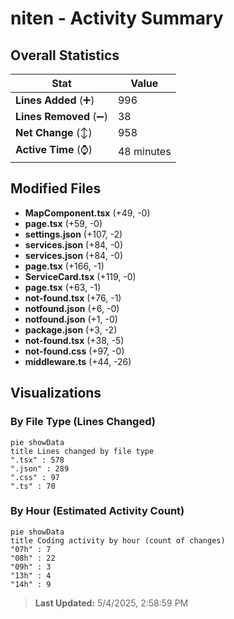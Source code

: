 # niten - Activity Summary 

## Overall Statistics

| Stat                   | Value                                                             |
| ---------------------- | ----------------------------------------------------------------- |
| **Lines Added** (➕)   | 996                                          |
| **Lines Removed** (➖) | 38                                        |
| **Net Change** (↕)    | 958                |
| **Active Time** (⌚)   | 48 minutes |


## Modified Files
- **MapComponent.tsx** (+49, -0)
- **page.tsx** (+59, -0)
- **settings.json** (+107, -2)
- **services.json** (+84, -0)
- **services.json** (+84, -0)
- **page.tsx** (+166, -1)
- **ServiceCard.tsx** (+119, -0)
- **page.tsx** (+63, -1)
- **not-found.tsx** (+76, -1)
- **notfound.json** (+6, -0)
- **notfound.json** (+1, -0)
- **package.json** (+3, -2)
- **not-found.tsx** (+38, -5)
- **not-found.css** (+97, -0)
- **middleware.ts** (+44, -26)

## Visualizations

### By File Type (Lines Changed)

```mermaid
pie showData
title Lines changed by file type
".tsx" : 578
".json" : 289
".css" : 97
".ts" : 70
```

### By Hour (Estimated Activity Count)

```mermaid
pie showData
title Coding activity by hour (count of changes)
"07h" : 7
"08h" : 22
"09h" : 3
"13h" : 4
"14h" : 9
```


> **Last Updated:** 5/4/2025, 2:58:59 PM